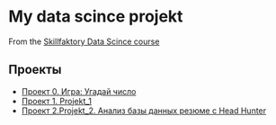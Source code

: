 # My data scince projekt
From the [Skillfaktory Data Scince course]()

## Проекты

*   [Проект 0. Игра: Угадай число](https://github.com/Maksim9654/first_reposit_M/tree/main/projekt_0)
*   [Проект 1. Projekt_1](https://github.com/Maksim9654/first_reposit_M/tree/main/Projekt_1)
*   [Проект 2.Projekt_2. Анализ базы данных резюме c Head Hunter](____) 